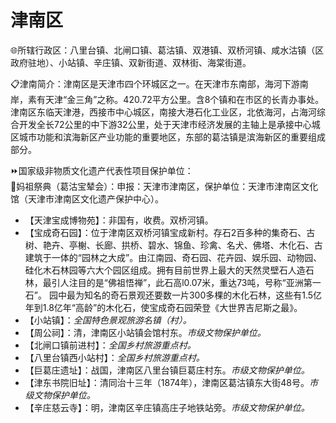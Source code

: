# 津南区  
🌐所辖行政区：八里台镇、北闸口镇、葛沽镇、双港镇、双桥河镇、咸水沽镇（区政府驻地）、小站镇、辛庄镇、双新街道、双林街、海棠街道。  
  
📋津南简介：津南区是天津市四个环城区之一。在天津市东南部，海河下游南岸，素有天津“金三角”之称。420.72平方公里。含8个镇和在市区的长青办事处。津南区东临天津港，西接市中心城区，南接大港石化工业区，北依海河，占海河综合开发全长72公里的中下游32公里，处于天津市经济发展的主轴上是承接中心城区城市功能和滨海新区产业功能的重要地区，东部的葛沽镇是滨海新区的重要组成部分。  
  
⏩国家级非物质文化遗产代表性项目保护单位：  
🔸妈祖祭典（葛沽宝辇会）：申报：天津市津南区，保护单位：天津市津南区文化馆（天津市津南区文化遗产保护中心）。  
  
* 【天津宝成博物苑】：非国有，收费。双桥河镇。  
* 【宝成奇石园】：位于津南区双桥河镇宝成新村。存石2百多种的集奇石、古树、艳卉、亭榭、长廊、拱桥、碧水、锦鱼、珍禽、名犬、佛塔、木化石、古建筑于一体的“园林之大成”。由江南园、奇石园、花卉园、娱乐园、动物园、硅化木石林园等六大个园区组成。拥有目前世界上最大的天然灵壁石人造石林，最引人注目的是“佛祖悟禅”，此石高l0.07米，重达73吨，号称“亚洲第一石”。  园中最为知名的奇石景观还要数一片300多棵的木化石林，这些有1.5亿年到1.8亿年“高龄”的木化石，使宝成奇石园荣登《大世界吉尼斯之最》。  
* 【小站镇】：*全国特色景观旅游名镇（村）。*  
* 【周公祠】：清，津南区小站镇会馆村东。*市级文物保护单位。*
* 【北闸口镇前进村】：*全国乡村旅游重点村。*  
* 【八里台镇西小站村】：*全国乡村旅游重点村。*  
* 【巨葛庄遗址】：战国，津南区八里台镇巨葛庄村东。*市级文物保护单位。*
* 【津东书院旧址】：清同治十三年（1874年），津南区葛沽镇东大街48号。*市级文物保护单位。*
* 【辛庄慈云寺】：明，津南区辛庄镇高庄子地铁站旁。*市级文物保护单位。*